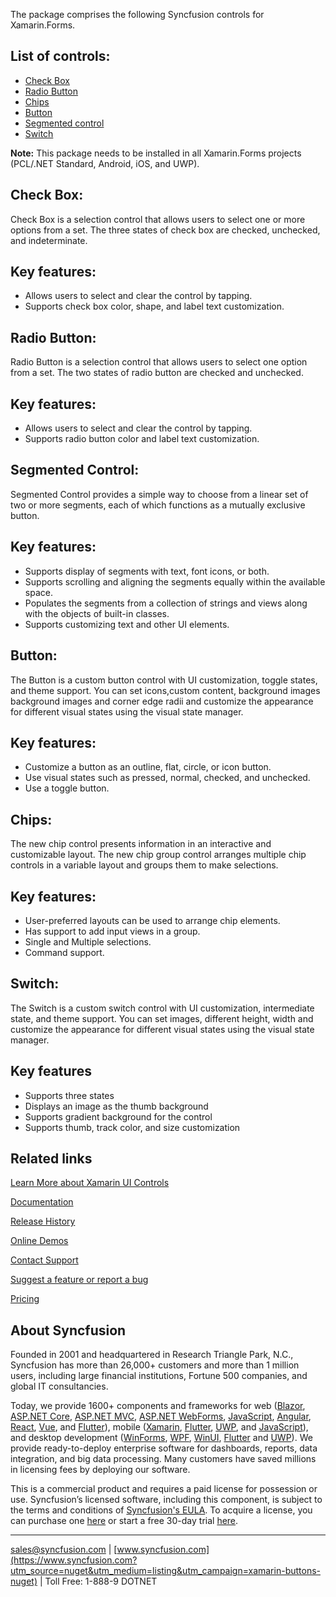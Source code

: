 The package comprises the following Syncfusion controls for Xamarin.Forms.

## List of controls:
* [Check Box](https://www.syncfusion.com/xamarin-ui-controls/xamarin-checkbox?utm_source=nuget&utm_medium=listing&utm_campaign=xamarin-buttons-nuget)
* [Radio Button](https://www.syncfusion.com/xamarin-ui-controls/xamarin-radio-button?utm_source=nuget&utm_medium=listing&utm_campaign=xamarin-buttons-nuget)
* [Chips](https://www.syncfusion.com/xamarin-ui-controls/xamarin-chips?utm_source=nuget&utm_medium=listing&utm_campaign=xamarin-buttons-nuget) 
* [Button](https://www.syncfusion.com/xamarin-ui-controls/xamarin-button?utm_source=nuget&utm_medium=listing&utm_campaign=xamarin-buttons-nuget) 
* [Segmented control](https://www.syncfusion.com/xamarin-ui-controls/xamarin-segmented-control?utm_source=nuget&utm_medium=listing&utm_campaign=xamarin-buttons-nuget)
* [Switch](https://www.syncfusion.com/xamarin-ui-controls/xamarin-switch?utm_source=nuget&utm_medium=listing&utm_campaign=xamarin-buttons-nuget)

****Note:**** This package needs to be installed in all Xamarin.Forms projects (PCL/.NET Standard, Android, iOS, and UWP).

## Check Box:
Check Box is a selection control that allows users to select one or more options from a set. The three states of check box are checked, unchecked, and indeterminate.

## Key features:
* Allows users to select and clear the control by tapping.
* Supports check box color, shape, and label text customization.

## Radio Button:
Radio Button is a selection control that allows users to select one option from a set. The two states of radio button are checked and unchecked.

## Key features:
* Allows users to select and clear the control by tapping.
* Supports radio button color and label text customization.

## Segmented Control:
Segmented Control provides a simple way to choose from a linear set of two or more segments, each of which functions as a mutually exclusive button.

## Key features:
* Supports display of segments with text, font icons, or both.
* Supports scrolling and aligning the segments equally within the available space.
* Populates the segments from a collection of strings and views along with the objects of built-in classes.
* Supports customizing text and other UI elements.

## Button:
The Button is a custom button control with UI customization, toggle states, and theme support. You can set icons,custom content, background images  background images and corner edge radii and customize the appearance for different visual states using the visual state manager.

## Key features:
* Customize a button as an outline, flat, circle, or icon button.
* Use visual states such as pressed, normal, checked, and unchecked.
* Use a toggle button.

## Chips:
The new chip control presents information in an interactive and customizable layout. The new chip group control arranges multiple chip controls in a variable layout and groups them to make selections.

## Key features:
* User-preferred layouts can be used to arrange chip elements.
* Has support to add input views in a group.
* Single and Multiple selections.
* Command support.

## Switch:
The Switch is a custom switch control with UI customization, intermediate state, and theme support. You can set images, different height, width and customize the appearance for different visual states using the visual state manager.

## Key features
* Supports three states
* Displays an image as the thumb background 
* Supports gradient background for the control
* Supports thumb, track color, and size customization
	  
## Related links
[Learn More about Xamarin UI Controls](https://www.syncfusion.com/xamarin-ui-controls?utm_source=nuget&utm_medium=listing&utm_campaign=xamarin-buttons-nuget)

[Documentation](https://help.syncfusion.com/xamarin/introduction/overview?utm_source=nuget&utm_medium=listing&utm_campaign=xamarin-buttons-nuget)

[Release History](https://help.syncfusion.com/xamarin/release-notes/v19.3.0.54?utm_source=nuget&utm_medium=listing&utm_campaign=xamarin-buttons-nuget)

[Online Demos](https://github.com/syncfusion/xamarin-demos?utm_source=nuget&utm_medium=listing&utm_campaign=xamarin-buttons-nuget)

[Contact Support](https://www.syncfusion.com/support/directtrac/incidents/newincident/?utm_source=nuget&utm_medium=listing&utm_campaign=xamarin-buttons-nuget)

[Suggest a feature or report a bug](https://www.syncfusion.com/feedback/xamarin-forms?utm_source=nuget&utm_medium=listing&utm_campaign=xamarin-buttons-nuget)

[Pricing](https://www.syncfusion.com/sales/products/xamarin?utm_source=nuget&utm_medium=listing&utm_campaign=xamarin-buttons-nuget)

## About Syncfusion
Founded in 2001 and headquartered in Research Triangle Park, N.C., Syncfusion has more than 26,000+ customers and more than 1 million users, including large financial institutions, Fortune 500 companies, and global IT consultancies.

Today, we provide 1600+ components and frameworks for web ([Blazor](https://www.syncfusion.com/blazor-components?utm_source=nuget&utm_medium=listing&utm_campaign=xamarin-buttons-nuget), [ASP.NET Core](https://www.syncfusion.com/aspnet-core-ui-controls?utm_source=nuget&utm_medium=listing&utm_campaign=xamarin-buttons-nuget), [ASP.NET MVC](https://www.syncfusion.com/aspnet-mvc-ui-controls?utm_source=nuget&utm_medium=listing&utm_campaign=xamarin-buttons-nuget), [ASP.NET WebForms](https://www.syncfusion.com/jquery/aspnet-webforms-ui-controls?utm_source=nuget&utm_medium=listing&utm_campaign=xamarin-buttons-nuget), [JavaScript](https://www.syncfusion.com/javascript-ui-controls?utm_source=nuget&utm_medium=listing&utm_campaign=xamarin-buttons-nuget), [Angular](https://www.syncfusion.com/angular-ui-components?utm_source=nuget&utm_medium=listing&utm_campaign=xamarin-buttons-nuget), [React](https://www.syncfusion.com/react-ui-components?utm_source=nuget&utm_medium=listing&utm_campaign=xamarin-buttons-nuget), [Vue](https://www.syncfusion.com/vue-ui-components?utm_source=nuget&utm_medium=listing&utm_campaign=xamarin-buttons-nuget), and [Flutter](https://www.syncfusion.com/flutter-widgets?utm_source=nuget&utm_medium=listing&utm_campaign=xamarin-buttons-nuget)), mobile ([Xamarin](https://www.syncfusion.com/xamarin-ui-controls?utm_source=nuget&utm_medium=listing&utm_campaign=xamarin-buttons-nuget), [Flutter](https://www.syncfusion.com/flutter-widgets?utm_source=nuget&utm_medium=listing&utm_campaign=xamarin-buttons-nuget), [UWP](https://www.syncfusion.com/uwp-ui-controls?utm_source=nuget&utm_medium=listing&utm_campaign=xamarin-buttons-nuget), and [JavaScript](https://www.syncfusion.com/javascript-ui-controls?utm_source=nuget&utm_medium=listing&utm_campaign=xamarin-buttons-nuget)), and desktop development ([WinForms](https://www.syncfusion.com/winforms-ui-controls?utm_source=nuget&utm_medium=listing&utm_campaign=xamarin-buttons-nuget), [WPF](https://www.syncfusion.com/wpf-ui-controls?utm_source=nuget&utm_medium=listing&utm_campaign=xamarin-buttons-nuget), [WinUI](https://www.syncfusion.com/winui-controls?utm_source=nuget&utm_medium=listing&utm_campaign=xamarin-buttons-nuget), [Flutter](https://www.syncfusion.com/flutter-widgets?utm_source=nuget&utm_medium=listing&utm_campaign=xamarin-buttons-nuget) and [UWP](https://www.syncfusion.com/uwp-ui-controls?utm_source=nuget&utm_medium=listing&utm_campaign=xamarin-buttons-nuget)). We provide ready-to-deploy enterprise software for dashboards, reports, data integration, and big data processing. Many customers have saved millions in licensing fees by deploying our software.


This is a commercial product and requires a paid license for possession or use. Syncfusion’s licensed software, including this component, is subject to the terms and conditions of [Syncfusion's EULA](https://www.syncfusion.com/eula/es/?utm_source=nuget&utm_medium=listing&utm_campaign=xamarin-buttons-nuget). To acquire a license, you can purchase one [here]( https://www.syncfusion.com/sales/products?utm_source=nuget&utm_medium=listing&utm_campaign=xamarin-buttons-nuget) or start a free 30-day trial [here](https://www.syncfusion.com/account/manage-trials/start-trials?utm_source=nuget&utm_medium=listing&utm_campaign=xamarin-buttons-nuget).

___

[sales@syncfusion.com](mailto:sales@syncfusion.com?Subject=Syncfusion%20Buttons%20Xamarin-%20NuGet) | [www.syncfusion.com](https://www.syncfusion.com?utm_source=nuget&utm_medium=listing&utm_campaign=xamarin-buttons-nuget) | Toll Free: 1-888-9 DOTNET


     